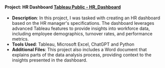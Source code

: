 #### **Project: HR Dashboard** [Tableau Public - HR_Dashboard](https://public.tableau.com/app/profile/jake.shiel6799/viz/HR_Dashboard_17249616581730/HRSummary)
- **Description**: In this project, I was tasked with creating an HR dashboard based on the HR manager's specifications. The dashboard leverages advanced Tableau features to provide insights into workforce data, including employee demographics, turnover rates, and performance metrics.
- **Tools Used**: Tableau, Microsoft Excel, ChatGPT and Python
- **Additional Files**: This project also includes a Word document that explains parts of the data analysis process, providing context to the insights presented in the dashboard.
